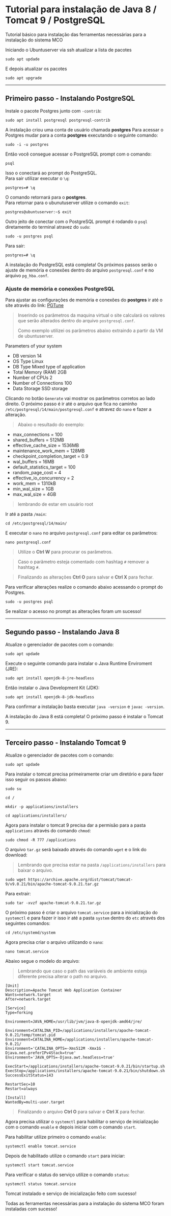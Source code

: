 # Tutorial para instalação de Java 8 / Tomcat 9 / PostgreSQL

Tutorial básico para instalação das ferramentas necessárias para a instalação do sistema MCO

Iniciando o Ubuntuserver via ssh atualizar a lista de pacotes
```
sudo apt updade
```
E depois atualizar os pacotes
```
sudo apt upgrade
```
___

## Primeiro passo - Instalando PostgreSQL

Instale o pacote Postgres junto com `-contrib`:
```
sudo apt install postgresql postgresql-contrib
```
A instalação criou uma conta de usuário chamada **postgres**
Para acessar o Postgres mudar para a conta **postgres** executando o seguinte comando:
```
sudo -i -u postgres
```
Então você consegue acessar o PostgreSQL prompt com o comando:
```
psql
```
Isso o conectará ao prompt do PostgreSQL.  
Para sair utilizar executar o `\q`:
```
postgres=# \q
```
O comando retornará para o **postgres**.   
Para retornar para o ubunutuserver utilize o comando `exit`:
```
postgres@ubuntuserver:~$ exit
```
Outro jeito de conectar com o PostgreSQL prompt é rodando o `psql` diretamente do terminal atravez do `sudo`:
```
sudo -u postgres psql
```
Para sair:
```
postgres=# \q
```
A instalação do PostgreSQL está completa! 
Os próximos passos serão o ajuste de memória e conexões dentro do arquivo `postgresql.conf` e no arquivo `pg_hba.conf`.


### Ajuste de memória e conexões PostgreSQL 

Para ajustar as configurações de memória e conexões do **postgres** ir até o site através do link: [PGTune](https://pgtune.leopard.in.ua/ "calculadora de ajuste de memória PostgreSQL") 

> Inserindo os parâmetros da maquina virtual o site calculará os valores que serão alterados dentro do arquivo `postgresql.conf`.
>
> Como exemplo utilizei os parâmetros abaixo extraindo a partir da VM de ubuntuserver.

Parameters of your system
- DB version 14
- OS Type Linux
- DB Type Mixed type of application
- Total Memory (RAM) 2GB
- Number of CPUs 2
- Number of Connections 100
- Data Storage SSD storage

Clicando no botão `Generate` vai mostrar os parâmetros corretos ao lado direito.
O próximo passo é ir até o arquivo que fica no caminho `/etc/postgresql/14/main/postgresql.conf` e atravez do `nano` e fazer a alteração.

> Abaixo o resultado do exemplo:

- max_connections = 100
- shared_buffers = 512MB
- effective_cache_size = 1536MB
- maintenance_work_mem = 128MB
- checkpoint_completion_target = 0.9
- wal_buffers = 16MB
- default_statistics_target = 100
- random_page_cost = 4
- effective_io_concurrency = 2
- work_mem = 1310kB
- min_wal_size = 1GB
- max_wal_size = 4GB

>lembrando de estar em usuário root 

Ir até a pasta `/main`:
```
cd /etc/postgresql/14/main/
```
E executar o `nano` no arquivo `postgresql.conf` para editar os parâmetros:
```
nano postgresql.conf
```
>Utilize o **Ctrl W** para procurar os parâmetros.

>Caso o parâmetro esteja comentado com hashtag `#` remover a hashtag `#`.

>Finalizando as alterações **Ctrl O** para salvar e **Ctrl X** para fechar.

Para verificar alterações realize o comando abaixo acessando o prompt do Postgres.

```
sudo -u postgres psql
```
Se realizar o acesso no prompt as alterações foram um sucesso!
___

## Segundo passo - Instalando Java 8

Atualize o gerenciador de pacotes com o comando:
```
sudo apt updade
```
Execute o seguinte comando para instalar o Java Runtime Enviroment (JRE):
```
sudo apt install openjdk-8-jre-headless 
```
Então instalar o Java Development Kit (JDK):
```
sudo apt install openjdk-8-jdk-headless
```
Para confirmar a instalação basta executar `java -version` e `javac -version`.

A instalação do Java 8 está completa!
O próximo passo é instalar o Tomcat 9.
___

## Terceiro passo - Instalando Tomcat 9

Atualize o gerenciador de pacotes com o comando:
```
sudo apt updade
```
Para instalar o tomcat precisa primeiramente criar um diretório e para fazer isso seguir os passos abaixo:
```
sudo su
```
```
cd /
```
```
mkdir -p applications/installers
```
```
cd applications/installers/
```
Agora para instalar o tomcat 9 precisa dar a permisão para a pasta `applications` através do comando `chmod`:
```
sudo chmod -R 777 /applications
```
O arquivo `tar.gz` será baixado através do comando `wget` e o link do download:

>Lembrando que precisa estar na pasta `/applications/installers` para baixar o arquivo.

```
sudo wget https://archive.apache.org/dist/tomcat/tomcat-9/v9.0.21/bin/apache-tomcat-9.0.21.tar.gz
```
Para extrair:
```
sudo tar -xvzf apache-tomcat-9.0.21.tar.gz
```
O próximo passo é criar o arquivo `tomcat.service` para a inicialização do `systemctl` e para fazer ir isso ir até a pasta `system` dentro do `etc` através dos seguintes comandos:
```
cd /etc/systemd/system
```
Agora precisa criar o arquivo utilizando o `nano`:
```
nano tomcat.service
```
Abaixo segue o modelo do arquivo:
>Lembrando que caso o path das variáveis de ambiente esteja diferente precisa alterar o path no arquivo.

```
[Unit]
Description=Apache Tomcat Web Application Container
Wants=network.target
After=network.target

[Service]
Type=forking

Environment=JAVA_HOME=/usr/lib/jvm/java-8-openjdk-amd64/jre/

Environment=CATALINA_PID=/applications/installers/apache-tomcat-9.0.21/temp/tomcat.pid  
Environment=CATALINA_HOME=/applications/installers/apache-tomcat-9.0.21/
Environment='CATALINA_OPTS=-Xms512M -Xmx1G -Djava.net.preferIPv4Stack=true'
Environment='JAVA_OPTS=-Djava.awt.headless=true'

ExecStart=/applications/installers/apache-tomcat-9.0.21/bin/startup.sh
ExecStop=/applications/installers/apache-tomcat-9.0.21/bin/shutdown.sh
SuccessExitStatus=143

RestartSec=10
Restart=always
 
[Install]
WantedBy=multi-user.target
```
>Finalizando o arquivo **Ctrl O** para salvar e **Ctrl X** para fechar.

Agora precisa utilizar o `systemctl` para habilitar o serviço de inicialização com o comando `enable` e depois iniciar com o comando `start`. 

Para habilitar utilize primeiro o comando `enable`:

```
systemctl enable tomcat.service
```
Depois de habilitado utilize o comando `start` para iniciar:
```
systemctl start tomcat.service
```

Para verificar o status do serviço utilize o comando `status`:
```
systemctl status tomcat.service
```
 
Tomcat instalado e serviço de inicialização feito com sucesso!  

Todas as ferramentas necessárias para a instalação do sistema MCO foram instaladas com sucesso!




